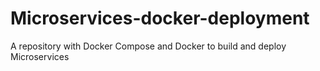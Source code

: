 # Microservices-docker-deployment
A repository with Docker Compose and Docker to build and deploy Microservices
